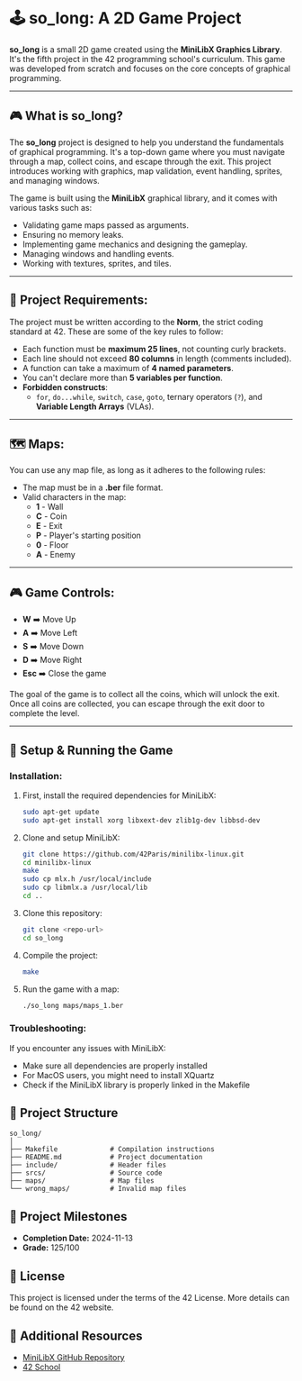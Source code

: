 # 🕹️ **so_long: A 2D Game Project**

**so_long** is a small 2D game created using the **MiniLibX Graphics Library**. It's the fifth project in the 42 programming school's curriculum. This game was developed from scratch and focuses on the core concepts of graphical programming.

---

## 🎮 **What is so_long?**

The **so_long** project is designed to help you understand the fundamentals of graphical programming. It's a top-down game where you must navigate through a map, collect coins, and escape through the exit. This project introduces working with graphics, map validation, event handling, sprites, and managing windows.

The game is built using the **MiniLibX** graphical library, and it comes with various tasks such as:

- Validating game maps passed as arguments.
- Ensuring no memory leaks.
- Implementing game mechanics and designing the gameplay.
- Managing windows and handling events.
- Working with textures, sprites, and tiles.

---

## 📌 **Project Requirements:**

The project must be written according to the **Norm**, the strict coding standard at 42. These are some of the key rules to follow:

- Each function must be **maximum 25 lines**, not counting curly brackets.
- Each line should not exceed **80 columns** in length (comments included).
- A function can take a maximum of **4 named parameters**.
- You can't declare more than **5 variables per function**.
- **Forbidden constructs**:
  - `for`, `do...while`, `switch`, `case`, `goto`, ternary operators (`?`), and **Variable Length Arrays** (VLAs).

---

## 🗺️ **Maps:**

You can use any map file, as long as it adheres to the following rules:

- The map must be in a **.ber** file format.
- Valid characters in the map:
  - **1** - Wall
  - **C** - Coin
  - **E** - Exit
  - **P** - Player's starting position
  - **0** - Floor
  - **A** - Enemy

---

## 🎮 **Game Controls:**

- **W** ➡️ Move Up
- **A** ➡️ Move Left
- **S** ➡️ Move Down
- **D** ➡️ Move Right
- **Esc** ➡️ Close the game

The goal of the game is to collect all the coins, which will unlock the exit. Once all coins are collected, you can escape through the exit door to complete the level.

---

## 🚀 **Setup & Running the Game**

### **Installation:**

1. First, install the required dependencies for MiniLibX:
   ```bash
   sudo apt-get update
   sudo apt-get install xorg libxext-dev zlib1g-dev libbsd-dev
   ```

2. Clone and setup MiniLibX:
   ```bash
   git clone https://github.com/42Paris/minilibx-linux.git
   cd minilibx-linux
   make
   sudo cp mlx.h /usr/local/include
   sudo cp libmlx.a /usr/local/lib
   cd ..
   ```

3. Clone this repository:
   ```bash
   git clone <repo-url>
   cd so_long
   ```

4. Compile the project:
   ```bash
   make
   ```

5. Run the game with a map:
   ```bash
   ./so_long maps/maps_1.ber
   ```

### **Troubleshooting:**
If you encounter any issues with MiniLibX:
- Make sure all dependencies are properly installed
- For MacOS users, you might need to install XQuartz
- Check if the MiniLibX library is properly linked in the Makefile

## 📂 **Project Structure**

```
so_long/
│
├── Makefile             # Compilation instructions
├── README.md            # Project documentation
├── include/             # Header files
├── srcs/                # Source code
├── maps/                # Map files
└── wrong_maps/          # Invalid map files
```

## 📅 **Project Milestones**

- **Completion Date:** 2024-11-13
- **Grade:** 125/100

## 📜 **License**

This project is licensed under the terms of the 42 License. More details can be found on the 42 website.

## 🔗 **Additional Resources**

- [MiniLibX GitHub Repository](https://github.com/42Paris/minilibx-linux)
- [42 School](https://42.fr/en/homepage/)
